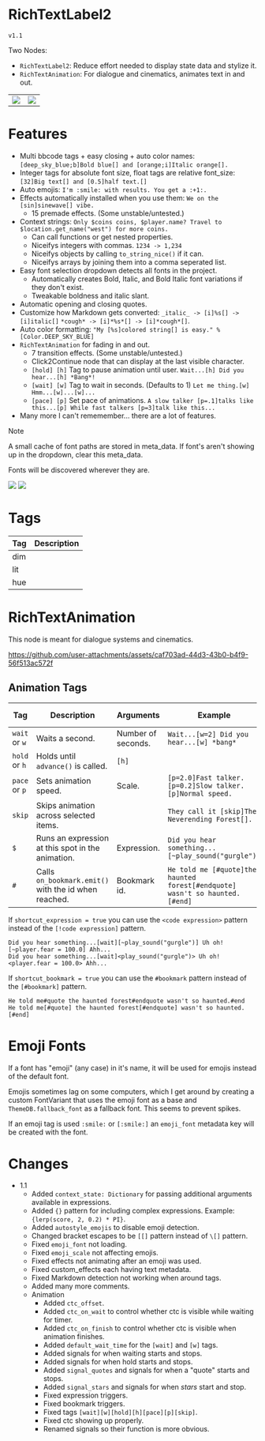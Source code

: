 # RichTextLabel2
`v1.1`

Two Nodes:
- `RichTextLabel2`: Reduce effort needed to display state data and stylize it.
- `RichTextAnimation`: For dialogue and cinematics, animates text in and out.

| | |
|-|-|
|![](README/fromthis.png)|![](README/tothis.png)|

# Features
- Multi bbcode tags + easy closing + auto color names: `[deep_sky_blue;b]Bold blue[] and [orange;i]Italic orange[].`
- Integer tags for absolute font size, float tags are relative font_size: `[32]Big text[] and [0.5]half text.[]`
- Auto emojis: `I'm :smile: with results. You get a :+1:.`
- Effects automatically installed when you use them: `We on the [sin]sinewave[] vibe.`
	- 15 premade effects. (Some unstable/untested.)
- Context strings: `Only $coins coins, $player.name? Travel to $location.get_name("west") for more coins.`
	- Can call functions or get nested properties.
	- Niceifys integers with commas. `1234 -> 1,234`
	- Niceifys objects by calling `to_string_nice()` if it can.
	- Niceifys arrays by joining them into a comma seperated list.
- Easy font selection dropdown detects all fonts in the project.
	- Automatically creates Bold, Italic, and Bold Italic font variations if they don't exist.
	- Tweakable boldness and italic slant.
- Automatic opening and closing quotes.
- Customize how Markdown gets converted: `_italic_ -> [i]%s[] -> [i]italic[]` `*cough* -> [i]*%s*[] -> [i]*cough*[]`.
- Auto color formatting: `"My [%s]colored string[] is easy." % [Color.DEEP_SKY_BLUE]`
- `RichTextAnimation` for fading in and out.
	- 7 transition effects. (Some unstable/untested.)
	- Click2Continue node that can display at the last visible character.
	- `[hold] [h]` Tag to pause animation until user. `Wait...[h] Did you hear...[h] *Bang*!`
	- `[wait] [w]` Tag to wait in seconds. (Defaults to 1) `Let me thing.[w] Hmm...[w]...[w]...`
	- `[pace] [p]` Set pace of animations. `A slow talker [p=.1]talks like this...[p] While fast talkers [p=3]talk like this...`
- Many more I can't rememember... there are a lot of features.

> [!NOTE]
> A small cache of font paths are stored in meta_data.
> If font's aren't showing up in the dropdown, clear this meta_data.

Fonts will be discovered wherever they are.

![](README/readme1.png)
![](README/readme2.png)

# Tags

|Tag|Description|
|---|-----------|
|dim|           |
|lit|           |
|hue|           |

# RichTextAnimation

This node is meant for dialogue systems and cinematics.

https://github.com/user-attachments/assets/caf703ad-44d3-43b0-b4f9-56f513ac572f

## Animation Tags

|Tag|Description|Arguments|Example|Self Closing|
|---|-----------|---------|-------|------------|
|`wait` or `w`|Waits a second.|Number of seconds.|`Wait...[w=2] Did you hear...[w] *bang*`|✅|
|`hold` or `h`|Holds until `advance()` is called.|`[h]`||✅|
|`pace` or `p`|Sets animation speed.|Scale.|`[p=2.0]Fast talker.[p=0.2]Slow talker.[p]Normal speed.`|✅|
|`skip`|Skips animation across selected items.||`They call it [skip]The Neverending Forest[].`|❌|
|`$`|Runs an expression at this spot in the animation.|Expression.|`Did you hear something...[~play_sound("gurgle")]`|✅|
|`#`|Calls `on_bookmark.emit()` with the id when reached.|Bookmark id.|`He told me [#quote]the haunted forest[#endquote] wasn't so haunted.[#end]`|✅|

If `shortcut_expression = true` you can use the `<code expression>` pattern instead of the `[!code expression]` pattern.
```
Did you hear something...[wait][~play_sound("gurgle")] Uh oh![~player.fear = 100.0] Ahh...
Did you hear something...[wait]<play_sound("gurgle")> Uh oh!<player.fear = 100.0> Ahh...
```

If `shortcut_bookmark = true` you can use the `#bookmark` pattern instead of the `[#bookmark]` pattern.
```
He told me#quote the haunted forest#endquote wasn't so haunted.#end
He told me[#quote] the haunted forest[#endquote] wasn't so haunted.[#end]
```

# Emoji Fonts
If a font has "emoji" (any case) in it's name, it will be used for emojis instead of the default font.

Emojis sometimes lag on some computers, which I get around by creating a custom FontVariant that uses the emoji font as a base and `ThemeDB.fallback_font` as a fallback font. This seems to prevent spikes.

If an emoji tag is used `:smile:` or `[:smile:]` an `emoji_font` metadata key will be created with the font.

# Changes
- 1.1
	- Added `context_state: Dictionary` for passing additional arguments available in expressions.
	- Added `{}` pattern for including complex expressions. Example: `{lerp(score, 2, 0.2) * PI}`.
	- Added `autostyle_emojis` to disable emoji detection.
	- Changed bracket escapes to be `[[]` pattern instead of `\[]` pattern.
	- Fixed `emoji_font` not loading.
	- Fixed `emoji_scale` not affecting emojis.
	- Fixed effects not animating after an emoji was used.
	- Fixed custom_effects each having text metadata.
	- Fixed Markdown detection not working when around tags.
	- Added many more comments.
	- Animation
		- Added `ctc_offset`.
		- Added `ctc_on_wait` to control whether ctc is visible while waiting for timer.
		- Added `ctc_on_finish` to control whether ctc is visible when animation finishes.
		- Added `default_wait_time` for the `[wait]` and `[w]` tags.
		- Added signals for when waiting starts and stops.
		- Added signals for when hold starts and stops.
		- Added `signal_quotes` and signals for when a "quote" starts and stops.
		- Added `signal_stars` and signals for when *stars* start and stop. 
		- Fixed expression triggers.
		- Fixed bookmark triggers.
		- Fixed tags `[wait][w][hold][h][pace][p][skip]`.
		- Fixed ctc showing up properly.
		- Renamed signals so their function is more obvious.
